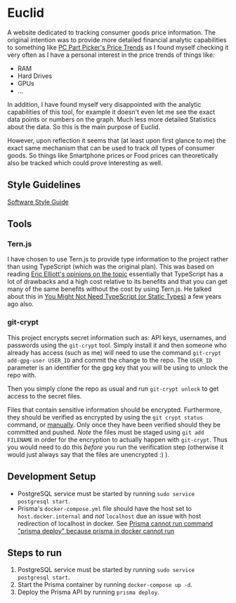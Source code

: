 # Euclid

A website dedicated to tracking consumer goods price information.
The original intention was to provide more detailed financial analytic
capabilities to something like [PC Part Picker's Price Trends](https://pcpartpicker.com/trends/price/memory/) as I found myself checking it very often as I have a personal interest in the price trends of things like:

* RAM
* Hard Drives
* GPUs
* ...

In addition, I have found myself very disappointed with the analytic capabilities of this tool, for example it doesn't even let me see the exact data points or numbers on the graph. Much less more detailed Statistics about the data. So this is the main purpose of Euclid.

However, upon reflection it seems that (at least upon first glance to me) the exact same mechanism that can be used to track *all* types of consumer goods. So things like Smartphone prices or Food prices can theoretically also be tracked which could prove interesting as well.

## Style Guidelines

[Software Style Guide](style-guide.md)

## Tools

### Tern.js

I have chosen to use Tern.js to provide type information to the project
rather than using TypeScript (which was the original plan). This
was based on reading [Eric Elliott's opinions on the topic](https://medium.com/@_ericelliott/yep-i-suspect-a-large-number-of-converts-are-just-beginning-to-wake-up-to-the-typescript-hangover-978d1708e36e)
essentially that TypeScript has a lot of drawbacks and a high cost relative
to its benefits and that you can get many of the same benefits without
the cost by using Tern.js. He talked about this in [You Might Not Need TypeScript (or Static Types)](https://medium.com/javascript-scene/you-might-not-need-typescript-or-static-types-aa7cb670a77b)
a few years ago also.

### git-crypt

This project encrypts secret information such as: API keys, usernames, and
passwords using the `git-crypt` tool. Simply install it and then someone
who already has access (such as me) will need to use the command
`git-crypt add-gpg-user USER_ID` and commit the change to the repo.
The `USER_ID` parameter is an identifier for the gpg key that
you will be using to unlock the repo with.

Then you simply clone the repo as usual and run `git-crypt unlock` to
get access to the secret files.

Files that contain sensitive information should be encrypted.
Furthermore, they should be verified as encrypted by using the
`git crypt status` command, or
[manually](https://github.com/AGWA/git-crypt/issues/129).
Only once they have been verified should they be committed and pushed.
*Note* the files must be staged using `git add FILENAME` in order for the
encryption to actually happen with `git-crypt`. Thus  you would need
to do this *before* you run the verification step (otherwise it would just
always say that the files are unencrypted :) ).

## Development Setup

* PostgreSQL service must be started by running `sudo service postgresql start`.
* Prisma's `docker-compose.yml` file should have the host set to 
  `host.docker.internal`
and *not* `localhost` due an issue with host redirection of localhost in docker.
See [Prisma cannot run command "prisma deploy" because prisma in docker cannot run](https://github.com/prisma/prisma/issues/2761)

## Steps to run

1. PostgreSQL service must be started by running `sudo service postgresql start`.
2. Start the Prisma container by running `docker-compose up -d`.
3. Deploy the Prisma API by running `prisma deploy`.
